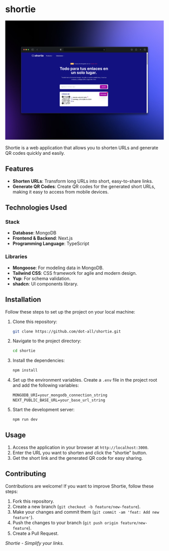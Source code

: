 # shortie
<a target="_blank" href="shortie-urls.vercel.app/">
<img src="./public/shortie-web.png">
</a>

Shortie is a web application that allows you to shorten URLs and generate QR codes quickly and easily.

## Features

- **Shorten URLs**: Transform long URLs into short, easy-to-share links.
- **Generate QR Codes**: Create QR codes for the generated short URLs, making it easy to access from mobile devices. 

## Technologies Used 

### Stack 

- **Database**: MongoDB
- **Frontend & Backend**: Next.js
- **Programming Language**: TypeScript

### Libraries

- **Mongoose**: For modeling data in MongoDB.
- **Tailwind CSS**: CSS framework for agile and modern design.
- **Yup**: For schema validation.
- **shadcn**: UI components library.

## Installation

Follow these steps to set up the project on your local machine:

1. Clone this repository:
    ```bash
    git clone https://github.com/dot-all/shortie.git
    ```

2. Navigate to the project directory:
    ```bash
    cd shortie
    ```

3. Install the dependencies:
    ```bash
    npm install
    ```

4. Set up the environment variables. Create a `.env` file in the project root and add the following variables:
    ```env
    MONGODB_URI=your_mongodb_connection_string
    NEXT_PUBLIC_BASE_URL=your_base_url_string
    ```

5. Start the development server:
    ```bash
    npm run dev
    ```

## Usage

1. Access the application in your browser at `http://localhost:3000`.
2. Enter the URL you want to shorten and click the "shortie" button.
3. Get the short link and the generated QR code for easy sharing.

## Contributing

Contributions are welcome! If you want to improve Shortie, follow these steps:
 
1. Fork this repository.
2. Create a new branch (`git checkout -b feature/new-feature`).
3. Make your changes and commit them (`git commit -am 'feat: Add new feature'`).
4. Push the changes to your branch (`git push origin feature/new-feature`).
5. Create a Pull Request.

*Shortie - Simplify your links.*
